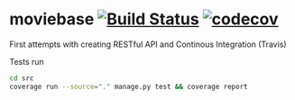 # moviebase [![Build Status](https://travis-ci.org/TobKed/moviebase.svg?branch=master)](https://travis-ci.org/TobKed/moviebase)  [![codecov](https://codecov.io/gh/TobKed/moviebase/branch/master/graph/badge.svg)](https://codecov.io/gh/TobKed/moviebase)
First attempts with creating RESTful API and Continous Integration (Travis)

Tests run
```bash
cd src
coverage run --source="." manage.py test && coverage report
```